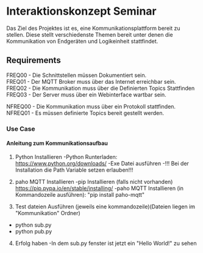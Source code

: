 # Interaktionskonzept Seminar
Das Ziel des Projektes ist es, eine Kommunikationsplattform bereit zu stellen. Diese stellt verschiedenste Themen bereit unter denen die Kommunikation von Endgeräten und Logikeinheit stattfindet.

## Requirements
FREQ00 - Die Schnittstellen müssen Dokumentiert sein. <br/>
FREQ01 - Der MQTT Broker muss über das Internet erreichbar sein. <br/>
FREQ02 - Die Kommunikation muss über die Definierten Topics Stattfinden<br/>
FREQ03 - Der Server muss über ein Webinterface wartbar sein.<br/>

NFREQ00 - Die Kommunikation muss über ein Protokoll stattfinden. <br/>
NFREQ01 - Es müssen definierte Topics bereit gestellt werden. <br/>
### Use Case

#### Anleitung zum Kommunikationsaufbau
1. Python Installieren
  -Python Runterladen: https://www.python.org/downloads/
  -Exe Datei ausführen
  -!!! Bei der Installation die Path Variable setzen erlauben!!!

2. paho MQTT Installieren
  -pip Installieren (falls nicht vorhanden) https://pip.pypa.io/en/stable/installing/
  -paho MQTT Installieren (in Kommandozeile ausführen): "pip install paho-mqtt"

3. Test dateien Ausführen (jeweils eine kommandozeile)(Dateien liegen im "Kommunikation" Ordner)
  - python sub.py
  - python pub.py
4. Erfolg haben
  -In dem sub.py fenster ist jetzt ein "Hello World!" zu sehen
